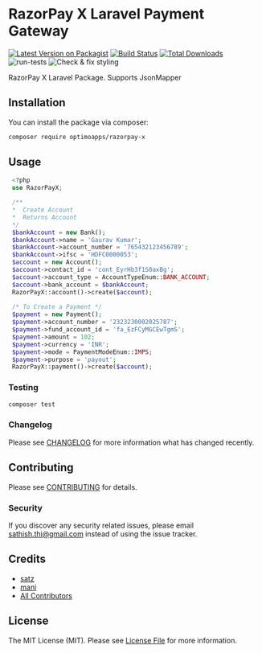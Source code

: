 # RazorPay X Laravel Payment Gateway

[![Latest Version on Packagist](https://img.shields.io/packagist/v/optimoapps/razorpay-x.svg?style=flat-square)](https://packagist.org/packages/optimoapps/razorpay-x)
[![Build Status](https://img.shields.io/travis/optimoapps/razorpay-x/master.svg?style=flat-square)](https://travis-ci.org/optimoapps/razorpay-x)
[![Total Downloads](https://img.shields.io/packagist/dt/optimoapps/razorpay-x.svg?style=flat-square)](https://packagist.org/packages/optimoapps/razorpay-x)
![run-tests](https://github.com/OptimoApps/razorpay-x/workflows/run-tests/badge.svg)
![Check & fix styling](https://github.com/OptimoApps/razorpay-x/workflows/Check%20&%20fix%20styling/badge.svg)

RazorPay X Laravel Package. Supports JsonMapper

## Installation

You can install the package via composer:

```bash
composer require optimoapps/razorpay-x
```

## Usage

``` php
 <?php
 use RazorPayX;

 /**
 *  Create Account
 *  Returns Account
 */
 $bankAccount = new Bank();
 $bankAccount->name = 'Gaurav Kumar';
 $bankAccount->account_number = '765432123456789';
 $bankAccount->ifsc = 'HDFC0000053';
 $account = new Account();
 $account->contact_id = 'cont_EyrHb3f1S0axBg';
 $account->account_type = AccountTypeEnum::BANK_ACCOUNT;
 $account->bank_account = $bankAccount;
 RazorPayX::account()->create($account);
 
 /* To Create a Payment */
 $payment = new Payment();
 $payment->account_number = '2323230002025787';
 $payment->fund_account_id = 'fa_EzFCyMGCEwTgmS';
 $payment->amount = 102;
 $payment->currency = 'INR';
 $payment->mode = PaymentModeEnum::IMPS;
 $payment->purpose = 'payout';
 RazorPayX::payment()->create($account);

```

### Testing

``` bash
composer test
```

### Changelog

Please see [CHANGELOG](CHANGELOG.md) for more information what has changed recently.

## Contributing

Please see [CONTRIBUTING](CONTRIBUTING.md) for details.

### Security

If you discover any security related issues, please email sathish.thi@gmail.com instead of using the issue tracker.

## Credits

- [satz](https://github.com/optimoapps)
- [mani](https://github.com/optimoapps)
- [All Contributors](../../contributors)

## License

The MIT License (MIT). Please see [License File](LICENSE.md) for more information.

